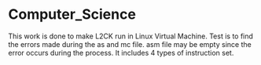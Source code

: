 # Computer_Science

This work is done to make L2CK run in Linux Virtual Machine.
Test is to find the errors made during the as and mc file.
asm file may be empty since the error occurs during the process.
It includes 4 types of instruction set.
